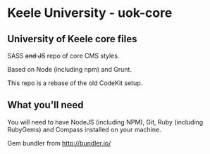# Keele University - uok-core
## University of Keele core files
SASS ~~and JS~~ repo of core CMS styles.

Based on Node (including npm) and Grunt.

This repo is a rebase of the old CodeKit setup.

## What you'll need
You will need to have NodeJS (including NPM), Git, Ruby (including RubyGems) and Compass installed on your machine.

Gem bundler from <http://bundler.io/>